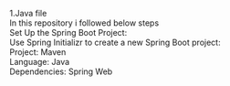 1.Java file
<br>
In this repository i followed below steps
<br>
Set Up the Spring Boot Project:
<br>
Use Spring Initializr to create a new Spring Boot project:
<br>
Project: Maven
<br>
Language: Java
<br>
Dependencies: Spring Web
